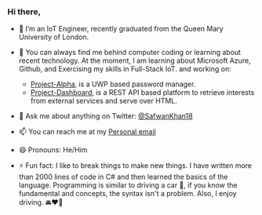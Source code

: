 ### Hi there,

- 🔭 I’m an IoT Engineer, recently graduated from the Queen Mary University of London.
- 🌱 You can always find me behind computer coding or learning about recent technology.
      At the moment, I am learning about Microsoft Azure, Github, and Exercising my skills in Full-Stack IoT. 
      and working on:
     - [Project-Alpha](https://github.com/iamsafwan/project-alpha), is a UWP based password manager.
     - [Project-Dashboard](https://github.com/iamsafwan/project-dashboard), is a REST API based platform to retrieve interests from external services and serve over HTML.
     
- 💬 Ask me about anything on Twitter: <a href="https://mobile.twitter.com/SafwanKhan18">@SafwanKhan18</a>
- 📫 You can reach me at my [Personal email](mailto:safwanzk@outlook.com)
- 😄 Pronouns: He/Him
- ⚡ Fun fact: I like to break things to make new things. I have written more than 2000 lines of code in C# and then learned the basics of the language. 
                Programming is similar to driving a car 🚙, if you know the fundamental and concepts, the syntax isn't a problem. 
                Also, I enjoy driving. 🚘❤️🤩
               
         
